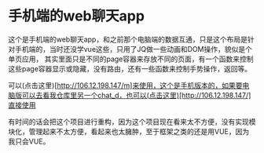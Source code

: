 # 手机端的web聊天app

这个是手机端的web聊天app，和之前那个电脑端的数据互通，只是这个布局是针对手机端的，当时还没学vue这些，只用了JQ做一些动画和DOM操作，貌似是个单页应用，
其实里面只是不同的page容器来存放不同的页面，有一个函数来控制这些page容器显示或隐藏，没有路由，还有一些函数来控制手势操作，返回等。

可以(点击这里)[http://106.12.198.147/m]来使用，这个是手机版本的，如果要电脑版可以去看我仓库里另一个chat_d，也可以(点击这里)[http://106.12.198.147/]直接使用

有时间的话会把这个项目进行重构，因为这个项目现在看来太不方便，没有实现模块化，管理起来不太方便，看起来也太臃肿，至于框架之类的还是用VUE，因为我只会VUE。

